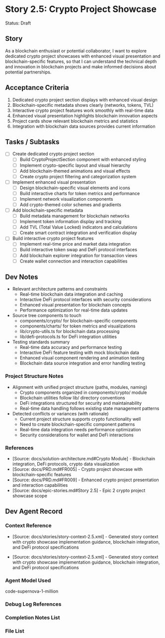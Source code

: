 # Story 2.5: Crypto Project Showcase

Status: Draft

## Story

As a blockchain enthusiast or potential collaborator, I want to explore dedicated crypto project showcases with enhanced visual presentation and blockchain-specific features, so that I can understand the technical depth and innovation in blockchain projects and make informed decisions about potential partnerships.

## Acceptance Criteria

1. Dedicated crypto project section displays with enhanced visual design
2. Blockchain-specific metadata shows clearly (networks, tokens, TVL)
3. Interactive crypto project features work smoothly with real-time data
4. Enhanced visual presentation highlights blockchain innovation aspects
5. Project cards show relevant blockchain metrics and statistics
6. Integration with blockchain data sources provides current information

## Tasks / Subtasks

- [ ] Create dedicated crypto project section
  - [ ] Build CryptoProjectSection component with enhanced styling
  - [ ] Implement crypto-specific layout and visual hierarchy
  - [ ] Add blockchain-themed animations and visual effects
  - [ ] Create crypto project filtering and categorization system
- [ ] Implement enhanced visual presentation
  - [ ] Design blockchain-specific visual elements and icons
  - [ ] Build interactive charts for token metrics and performance
  - [ ] Implement network visualization components
  - [ ] Add crypto-themed color schemes and gradients
- [ ] Add blockchain-specific metadata
  - [ ] Build metadata management for blockchain networks
  - [ ] Implement token information display and tracking
  - [ ] Add TVL (Total Value Locked) indicators and calculations
  - [ ] Create smart contract integration and verification display
- [ ] Build interactive crypto project features
  - [ ] Implement real-time price and market data integration
  - [ ] Build interactive token swap and DeFi protocol interfaces
  - [ ] Add blockchain explorer integration for transaction views
  - [ ] Create wallet connection and interaction capabilities

## Dev Notes

- Relevant architecture patterns and constraints
  - Real-time blockchain data integration and caching
  - Interactive DeFi protocol interfaces with security considerations
  - Enhanced visual presentation for blockchain concepts
  - Performance optimization for real-time data updates
- Source tree components to touch
  - components/crypto/ for blockchain-specific components
  - components/charts/ for token metrics and visualizations
  - lib/crypto-utils.ts for blockchain data processing
  - lib/defi-protocols.ts for DeFi integration utilities
- Testing standards summary
  - Real-time data accuracy and performance testing
  - Interactive DeFi feature testing with mock blockchain data
  - Enhanced visual component rendering and animation testing
  - Blockchain data source integration and error handling testing

### Project Structure Notes

- Alignment with unified project structure (paths, modules, naming)
  - Crypto components organized in components/crypto/ module
  - Blockchain utilities follow lib/ directory conventions
  - DeFi integrations structured for security and maintainability
  - Real-time data handling follows existing state management patterns
- Detected conflicts or variances (with rationale)
  - Current project structure supports crypto functionality well
  - Need to create blockchain-specific component patterns
  - Real-time data integration needs performance optimization
  - Security considerations for wallet and DeFi interactions

### References

- [Source: docs/solution-architecture.md#Crypto Module] - Blockchain integration, DeFi protocols, crypto data visualization
- [Source: docs/PRD.md#FR005] - Crypto project showcase with blockchain-specific features
- [Source: docs/PRD.md#FR009] - Enhanced crypto project presentation and interaction capabilities
- [Source: docs/epic-stories.md#Story 2.5] - Epic 2 crypto project showcase scope

## Dev Agent Record

### Context Reference

- [Source: docs/stories/story-context-2.5.xml] - Generated story context with crypto showcase implementation guidance, blockchain integration, and DeFi protocol specifications

- [Source: docs/stories/story-context-2.5.xml] - Generated story context with crypto showcase implementation guidance, blockchain integration, and DeFi protocol specifications

### Agent Model Used

code-supernova-1-million

### Debug Log References

### Completion Notes List

### File List